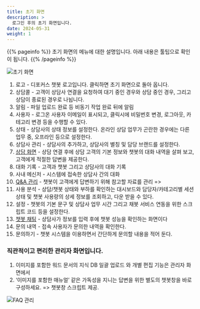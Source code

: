 ```yaml
---
title: 초기 화면
description: >
  로그인 후의 초기 화면입니다.
date: 2024-05-31
weight: 1
---
```


{{% pageinfo %}}
초기 화면의 메뉴에 대한 설명입니다. 아래 내용은 툴팁으로 확인이 됩니다.
{{% /pageinfo %}}

![초기 화면](/docs/tasks/image-5.png)

1. 로고 - 디포커스 챗봇 로고입니다. 클릭하면 초기 화면으로 돌아 옵니다.
2. 상담콜 -  고객이 상담사 연결을 요청하여 대기 중인 경우와 상담 중인 경우, 그리고 상담이 종료된 경우로 나뉩니다.
3. 알림 - 파일 업로드 완료 등 비동기 작업 완료 뒤에 알림
4. 사용자 - 로그온 사용자 이메일이 표시되고, 클릭시에 비밀번호 변경, 로그아웃, 카테고리 변경 등을 수행할 수 있다.
5. 상태 - 상담사의 상태 정보를 설정한다. 온라인 상담 업무가 곤란한 경우에는 다른 업무 중, 오프라인 등으로 설정한다.
6. 상담사 관리 - 상담사의 추가하고, 상담사의 별칭 및 담당 브랜드를 설정한다.
7. [상담 화면](docs/tasks/consulting/) - 상담 연결 후에 상담 고객의 기본 정보와 챗봇의 대화 내역을 살펴 보고, 고객에게 적절한 답변을 제공한다. 
8. 대화 기록 - 고객과 챗봇 그리고 상담사의 대화 기록
9. 사내 메신저 - 시스템에 접속한 상담사 간의 대화
10. [Q&A 관리](/docs/tasks/qa) - 챗봇이 고객에게 답변하기 위해 참고할 자료를 관리 => 
11. 사용 분석 - 상담/챗봇 상태와 부하를 확인하는 대시보드와 담당자/카테고리별 세션 상태 및 챗봇 사용량의 상세 정보를 조회하고, 다운 받을 수 있다.
12. 설정 - 챗봇의 기본 문구 및 상담사 업무 시간 그리고 채봇 서비스 연동을 위한 스크립트 코드 등을 설정한다.
13. [챗봇 채팅](docs/tasks/managerchat/) - 상담사가 정보를 입력 후에 챗봇 성능을 확인하는 화면이다 
14. 문의 내역 - 접속 사용자가 문의한 내역을 확인한다.
15. 문의하기 - 챗봇 시스템을 이용하면서 간단하게 문의할 내용을 적어 둔다. 

### 직관적이고 편리한 관리자 화면입니다.

1. 이미지를 포함한 워드 문서의 지식 DB 일괄 업로드 와 개별 편집 기능은 관리자 화면에서
2. ‘이미지를 포함한 매뉴얼’ 같은 가독성을 지니는 답변을 위한 별도의 챗봇창을 바로 구성하세요. => 챗봇창 스크립트 제공.

![FAQ 관리](/docs/tasks/image-2.png)
